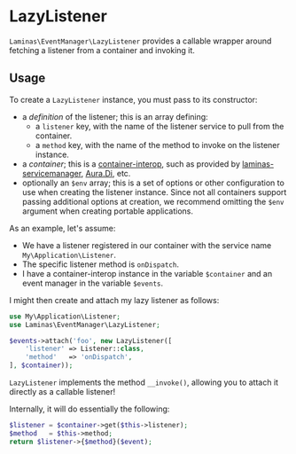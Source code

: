 # LazyListener

`Laminas\EventManager\LazyListener` provides a callable wrapper around fetching a
listener from a container and invoking it.

## Usage

To create a `LazyListener` instance, you must pass to its constructor:

- a *definition* of the listener; this is an array defining:
    - a `listener` key, with the name of the listener service to pull from the container.
    - a `method` key, with the name of the method to invoke on the listener instance.
- a *container*; this is a [container-interop](https://github.com/container-interop/container-interop),
  such as provided by
  [laminas-servicemanager](https://github.com/laminas/laminas-servicemanager),
  [Aura.Di](https://github.com/auraphp/Aura.Di), etc.
- optionally an `$env` array; this is a set of options or other configuration to
  use when creating the listener instance. Since not all containers support
  passing additional options at creation, we recommend omitting the `$env`
  argument when creating portable applications.

As an example, let's assume:

- We have a listener registered in our container with the service name
  `My\Application\Listener`.
- The specific listener method is `onDispatch`.
- I have a container-interop instance in the variable `$container` and an event
  manager in the variable `$events`.

I might then create and attach my lazy listener as follows:

```php
use My\Application\Listener;
use Laminas\EventManager\LazyListener;

$events->attach('foo', new LazyListener([
    'listener' => Listener::class,
    'method'   => 'onDispatch',
], $container));
```

`LazyListener` implements the method `__invoke()`, allowing you to attach it
directly as a callable listener!

Internally, it will do essentially the following:

```php
$listener = $container->get($this->listener);
$method   = $this->method;
return $listener->{$method}($event);
```
